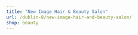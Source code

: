```yaml
---
title: "New Image Hair & Beauty Salon"
url: /dublin-8/new-image-hair-and-beauty-salon/
shop: beauty
---
```

